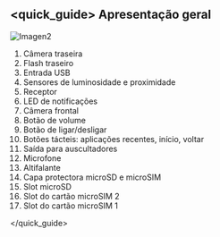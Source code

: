 ## <quick_guide> Apresentação geral

![Imagen2]()

1.  Câmera traseira
2.  Flash traseiro
3.  Entrada USB
4.  Sensores de luminosidade e proximidade
5.  Receptor
6.  LED de notificações
7.  Câmera frontal
8.  Botão de volume
9.  Botão de ligar/desligar
10. Botões tácteis: aplicações recentes, início, voltar
11.	Saída para auscultadores
12.	Microfone
13.	Altifalante
14.	Capa protectora microSD e microSIM
15.	Slot microSD 
16.	Slot do cartão microSIM 2 
17.	Slot do cartão microSIM 1

</quick_guide>
